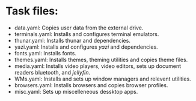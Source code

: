 
# Task files:

- data.yaml: Copies user data from the external drive.
- terminals.yaml: Installs and configures terminal emulators. 
- thunar.yaml: Installs thunar and dependencies.
- yazi.yaml: Installs and configures *yazi* and dependencies.
- fonts.yaml: Installs fonts.
- themes.yaml: Installs themes, theming utilities and copies theme files.
- media.yaml: Installs video players, video editors, sets up document readers bluetooth, and *jellyfin*. 
- WMs.yaml: Installs and sets up window managers and relevent utilities.
- browsers.yaml: Installs browsers and copies browser profiles.
- misc.yaml: Sets up miscelleneous dessktop apps.
